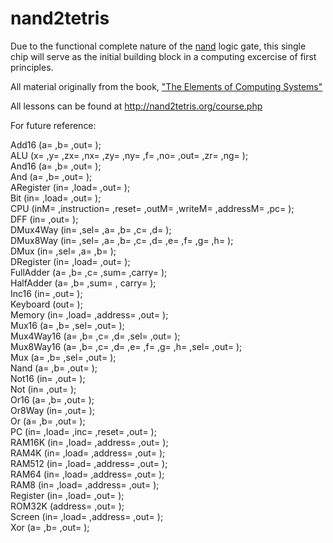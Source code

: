 # nand2tetris

Due to the functional complete nature of the <a href="https://en.wikipedia.org/wiki/NAND_logic">nand</a> logic gate, this single chip will serve as the initial building block in a computing excercise of first principles.

All material originally from the book, <a href="https://www.amazon.com/Elements-Computing-Systems-Building-Principles/dp/0262640686/ref=ed_oe_p">"The Elements of Computing Systems"</a>

All lessons can be found at
http://nand2tetris.org/course.php

For future reference:

  Add16 (a= ,b= ,out= );  <br />
  ALU (x= ,y= ,zx= ,nx= ,zy= ,ny= ,f= ,no= ,out= ,zr= ,ng= ); <br />
  And16 (a= ,b= ,out= ); <br />
  And (a= ,b= ,out= ); <br />
  ARegister (in= ,load= ,out= ); <br /> 
  Bit (in= ,load= ,out= ); <br />
  CPU (inM= ,instruction= ,reset= ,outM= ,writeM= ,addressM= ,pc= ); <br /> 
  DFF (in= ,out= ); <br />
  DMux4Way (in= ,sel= ,a= ,b= ,c= ,d= ); <br /> 
  DMux8Way (in= ,sel= ,a= ,b= ,c= ,d= ,e= ,f= ,g= ,h= ); <br />
  DMux (in= ,sel= ,a= ,b= ); <br />
  DRegister (in= ,load= ,out= ); <br />
  FullAdder (a= ,b= ,c= ,sum= ,carry= );  
  HalfAdder (a= ,b= ,sum= , carry= ); <br />
  Inc16 (in= ,out= ); <br />
  Keyboard (out= ); <br />
  Memory (in= ,load= ,address= ,out= ); <br /> 
  Mux16 (a= ,b= ,sel= ,out= ); <br />
  Mux4Way16 (a= ,b= ,c= ,d= ,sel= ,out= ); <br />
  Mux8Way16 (a= ,b= ,c= ,d= ,e= ,f= ,g= ,h= ,sel= ,out= ); <br />
  Mux (a= ,b= ,sel= ,out= ); <br />
  Nand (a= ,b= ,out= ); <br />
  Not16 (in= ,out= ); <br />
  Not (in= ,out= ); <br />
  Or16 (a= ,b= ,out= ); <br />
  Or8Way (in= ,out= ); <br />
  Or (a= ,b= ,out= ); <br />
  PC (in= ,load= ,inc= ,reset= ,out= ); <br />
  RAM16K (in= ,load= ,address= ,out= ); <br />
  RAM4K (in= ,load= ,address= ,out= ); <br />
  RAM512 (in= ,load= ,address= ,out= ); <br />
  RAM64 (in= ,load= ,address= ,out= ); <br />
  RAM8 (in= ,load= ,address= ,out= ); <br />
  Register (in= ,load= ,out= ); <br />
  ROM32K (address= ,out= ); <br />
  Screen (in= ,load= ,address= ,out= ); <br />
  Xor (a= ,b= ,out= ); <br />
